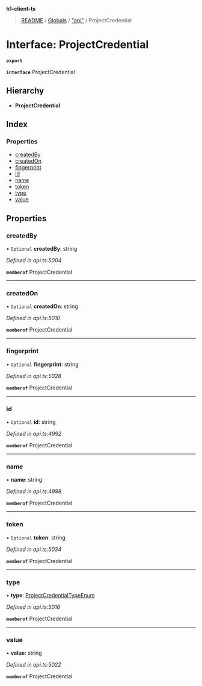 **h1-client-ts**

> [README](../README.md) / [Globals](../globals.md) / ["api"](../modules/_api_.md) / ProjectCredential

# Interface: ProjectCredential

**`export`** 

**`interface`** ProjectCredential

## Hierarchy

* **ProjectCredential**

## Index

### Properties

* [createdBy](_api_.projectcredential.md#createdby)
* [createdOn](_api_.projectcredential.md#createdon)
* [fingerprint](_api_.projectcredential.md#fingerprint)
* [id](_api_.projectcredential.md#id)
* [name](_api_.projectcredential.md#name)
* [token](_api_.projectcredential.md#token)
* [type](_api_.projectcredential.md#type)
* [value](_api_.projectcredential.md#value)

## Properties

### createdBy

• `Optional` **createdBy**: string

*Defined in api.ts:5004*

**`memberof`** ProjectCredential

___

### createdOn

• `Optional` **createdOn**: string

*Defined in api.ts:5010*

**`memberof`** ProjectCredential

___

### fingerprint

• `Optional` **fingerprint**: string

*Defined in api.ts:5028*

**`memberof`** ProjectCredential

___

### id

• `Optional` **id**: string

*Defined in api.ts:4992*

**`memberof`** ProjectCredential

___

### name

•  **name**: string

*Defined in api.ts:4998*

**`memberof`** ProjectCredential

___

### token

• `Optional` **token**: string

*Defined in api.ts:5034*

**`memberof`** ProjectCredential

___

### type

•  **type**: [ProjectCredentialTypeEnum](../enums/_api_.projectcredentialtypeenum.md)

*Defined in api.ts:5016*

**`memberof`** ProjectCredential

___

### value

•  **value**: string

*Defined in api.ts:5022*

**`memberof`** ProjectCredential
